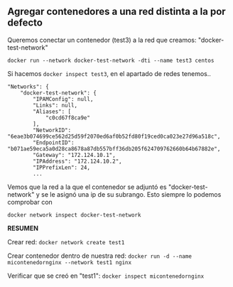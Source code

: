 Agregar contenedores a una red distinta a la por defecto
---------------

Queremos conectar un contenedor (test3) a la red que creamos: "docker-test-network"

    docker run --network docker-test-network -dti --name test3 centos

Si hacemos `docker inspect test3`, en el apartado de redes tenemos..


    "Networks": {
        "docker-test-network": {
            "IPAMConfig": null,
            "Links": null,
            "Aliases": [
                "c0cd67f8ca9e"
            ],
            "NetworkID": "6eae3b074699ce562d25d59f2070ed6af0b52fd80f19ced0ca023e27d96a518c",
            "EndpointID": "b071ae59eca5a0d28ca8678a87db557bff36db205f624709762660b64b67882e",
            "Gateway": "172.124.10.1",
            "IPAddress": "172.124.10.2",
            "IPPrefixLen": 24,
            ...
            
Vemos que la red a la que el contenedor se adjuntó es "docker-test-network" y se le
asignó una ip de su subrango. Esto siempre lo podemos comprobar con

    docker network inspect docker-test-network    
   


**RESUMEN**

Crear red: `docker network create test1`
    
Crear contenedor dentro de nuestra red: `docker run -d --name micontenedornginx --network test1 nginx` 

Verificar que se creó en "test1": `docker inspect micontenedornginx`
